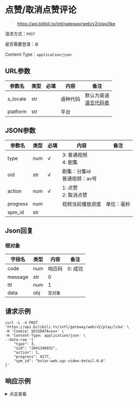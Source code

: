 # 点赞/取消点赞评论

> https://api.bilibili.tv/intl/gateway/web/v2/play/like

请求方式：`POST`

是否需要登录：`是`

Content-Type：`application/json`

## URL参数

| 参数名      | 类型  | 必填  | 内容   | 备注                                |
|----------|-----|-----|------|-----------------------------------|
| s_locale | str |     | 语种代码 | 默认为英语<br/>[语言代码表](../language.md) |
| platform | str |     | 平台   |                                   |

## JSON参数

| 参数名      | 类型  | 必填  | 内容                   | 备注    |
|----------|-----|-----|----------------------|-------|
| type     | num | √   | 3: 普通视频<br/>4: 剧集    |       |
| oid      | str | √   | 剧集：分集id<br/>普通视频：av号 |       |
| action   | num | √   | 1: 点赞<br/>2: 取消点赞    |       |
| progress | num |     | 视频当前播放进度             | 单位：毫秒 |
| spm_id   | str |     |                      |       |

## Json回复

### 根对象

| 字段名     | 类型  | 内容    | 备注    |
|---------|-----|-------|-------|
| code    | num | 响应码   | 0: 成功 |
| message | str | 0     |       |
| ttl     | num | 1     |       |
| data    | obj | `空对象` |       |

## 请求示例

```shell
curl -L -X POST 'https://api.bilibili.tv/intl/gateway/web/v2/play/like' \
-H 'Cookie: SESSDATA=xxx' \
-H 'Content-Type: application/json' \
--data-raw '{
    "type": 3,
    "oid": "2041346931",
    "action": 1,
    "progress": 4177,
    "spm_id": "bstar-web.ugc-video-detail.0.0"
}'
```

## 响应示例

<details>
<summary>点击查看</summary>

```json
{
  "code": 0,
  "message": "0",
  "ttl": 1,
  "data": {}
}
```

</details>